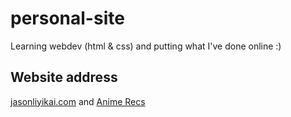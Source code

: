 # personal-site
Learning webdev (html & css) and putting what I've done online :)

## Website address
[jasonliyikai.com](https://www.jasonliyikai.com) and [Anime Recs](https://www.jasonliyikai.com/anime.html)